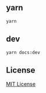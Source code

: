 ## yarn

```shell
yarn
```

## dev

```shell
yarn docs:dev
```

## License

[MIT License](https://github.com/CodeGetters/blogs/blob/main/LICENSE)
